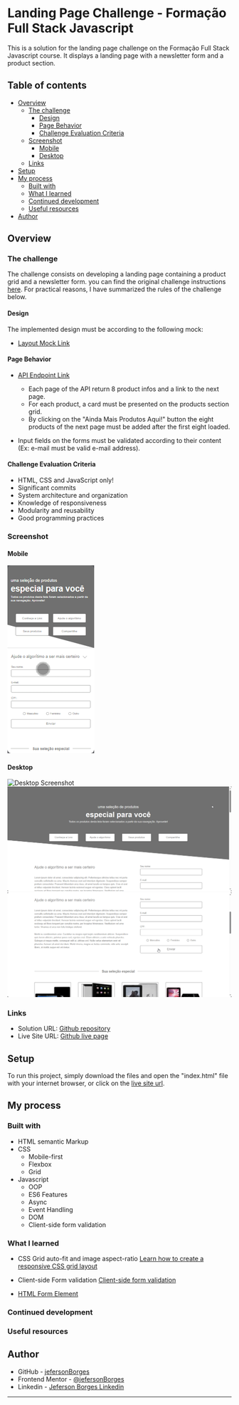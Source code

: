 # Landing Page Challenge - Formação Full Stack Javascript

This is a solution for the landing page challenge on the Formação Full Stack Javascript course. It displays a landing page with a newsletter form and a product section.

## Table of contents

- [Overview](#overview)
  - [The challenge](#the-challenge)
    - [Design](#design)
    - [Page Behavior](#page-behavior)
    - [Challenge Evaluation Criteria](#challenge-evaluation-criteria)
  - [Screenshot](#screenshot)
    - [Mobile](#mobile)
    - [Desktop](#mobile)
  - [Links](#links)
- [Setup](#setup)
- [My process](#my-process)
  - [Built with](#built-with)
  - [What I learned](#what-i-learned)
  - [Continued development](#continued-development)
  - [Useful resources](#useful-resources)
- [Author](#author)

## Overview

### The challenge

The challenge consists on developing a landing page containing a product grid and a newsletter form. you can find the original challenge instructions [here](https://github.com/thiagocontaparatestes/testes-vaga-emprego/blob/main/teste-html-css-js.md). For practical reasons, I have summarized the rules of the challenge below.

#### Design

The implemented design must be according to the following mock:

- [Layout Mock Link](https://xd.adobe.com/spec/4025e242-a495-4594-71d2-5fd89d774b57-3614)

#### Page Behavior

- [API Endpoint Link](https://frontend-intern-challenge-api.iurykrieger.now.sh/products?page=1)

  - Each page of the API return 8 product infos and a link to the next page.
  - For each product, a card must be presented on the products section grid.
  - By clicking on the "Ainda Mais Produtos Aqui!" button the eight products of the next page must be added after the first eight loaded.
- Input fields on the forms must be validated according to their content (Ex: e-mail must be valid e-mail address).

#### Challenge Evaluation Criteria

- HTML, CSS and JavaScript only!
- Significant commits
- System architecture and organization
- Knowledge of responsiveness
- Modularity and reusability
- Good programming practices

### Screenshot

#### Mobile

![Mobile Screenshot](./screenshot/mobile-screenshot.gif)

#### Desktop

![Desktop Screenshot](./screenshot/desktop-screenshot.gif)
![Desktop Screenshot active page sections](./screenshot/desktop-screenshot-sections.gif)
![Desktop Screenshot validation](./screenshot/desktop-screenshot-validation.gif)

### Links

- Solution URL: [Github repository](https://github.com/jefersonBorges/ffjs-landing-page-challenge)
- Live Site URL: [Github live page](https://jefersonborges.github.io/ffjs-landing-page-challenge/)

## Setup

To run this project, simply download the files and open the "index.html" file with your internet browser, or click on the [live site url](https://jefersonborges.github.io/ffjs-landing-page-challenge/).

## My process

### Built with

- HTML semantic Markup
- CSS
  - Mobile-first
  - Flexbox
  - Grid
- Javascript
  - OOP
  - ES6 Features
  - Async
  - Event Handling
  - DOM
  - Client-side form validation

### What I learned

- CSS Grid auto-fit and image aspect-ratio [Learn how to create a responsive CSS grid layout](https://www.youtube.com/watch?v=sKFW3wek21Q)

- Client-side Form validation [Client-side form validation](https://developer.mozilla.org/en-US/docs/Learn/Forms/Form_validation)

- [HTML Form Element](https://developer.mozilla.org/en-US/docs/Web/API/HTMLFormElement)

### Continued development

### Useful resources

## Author

- GitHub - [jefersonBorges](https://github.com/jefersonBorges/jefersonBorges)
- Frontend Mentor - [@jefersonBorges](https://www.frontendmentor.io/profile/jefersonBorges)
- Linkedin - [Jeferson Borges Linkedin](https://www.linkedin.com/in/jeferson-borges-543b34229)

---
